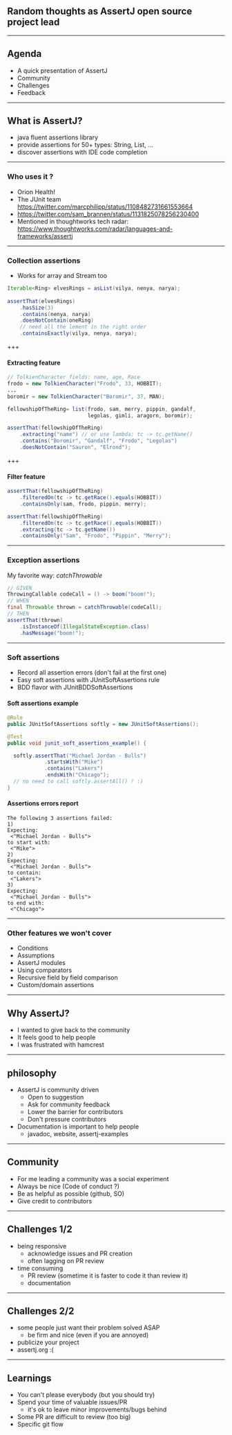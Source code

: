 ## Random thoughts as AssertJ open source project lead


---

## Agenda

- A quick presentation of AssertJ 
- Community 
- Challenges 
- Feedback 

---

## What is AssertJ?

- java fluent assertions library
- provide assertions for 50+ types: String, List, ... 
- discover assertions with IDE code completion

---

### Who uses it ?

- Orion Health! 
- The JUnit team https://twitter.com/marcphilipp/status/1108482731661553664
- https://twitter.com/sam_brannen/status/1131825078256230400
- Mentioned in thoughtworks tech radar: https://www.thoughtworks.com/radar/languages-and-frameworks/assertj

---

### Collection assertions

- Works for array and Stream too

```java
Iterable<Ring> elvesRings = asList(vilya, nenya, narya);
                                                                    
assertThat(elvesRings)                                              
    .hasSize(3)                                                 
    .contains(nenya, narya)                                            
    .doesNotContain(oneRing)                                    
    // need all the lement in the right order
    .containsExactly(vilya, nenya, narya);                      
```

+++

#### Extracting feature

```java
// TolkienCharacter fields: name, age, Race
frodo = new TolkienCharacter("Frodo", 33, HOBBIT);
...
boromir = new TolkienCharacter("Boromir", 37, MAN);

fellowshipOfTheRing= list(frodo, sam, merry, pippin, gandalf,
                          legolas, gimli, aragorn, boromir);

assertThat(fellowshipOfTheRing)                       
    .extracting("name") // or use lambda: tc -> tc.getName()
    .contains("Boromir", "Gandalf", "Frodo", "Legolas")
    .doesNotContain("Sauron", "Elrond");               
```

+++

#### Filter feature

```java
assertThat(fellowshipOfTheRing)                                 
    .filteredOn(tc -> tc.getRace().equals(HOBBIT))               
    .containsOnly(sam, frodo, pippin, merry);

assertThat(fellowshipOfTheRing)                     
    .filteredOn(tc -> tc.getRace().equals(HOBBIT))
    .extracting(tc -> tc.getName())
    .containsOnly("Sam", "Frodo", "Pippin", "Merry");
```

---

### Exception assertions

My favorite way: *catchThrowable* 

```java
// GIVEN
ThrowingCallable codeCall = () -> boom("boom!");
// WHEN
final Throwable thrown = catchThrowable(codeCall);
// THEN
assertThat(thrown)
    .isInstanceOf(IllegalStateException.class)
    .hasMessage("boom!");
```

---

### Soft assertions

- Record all assertion errors (don't fail at the first one) 
- Easy soft assertions with JUnitSoftAssertions rule 
- BDD flavor with JUnitBDDSoftAssertions 


#### Soft assertions example

```java
@Rule
public JUnitSoftAssertions softly = new JUnitSoftAssertions();

@Test
public void junit_soft_assertions_example() {

  softly.assertThat("Michael Jordan - Bulls")
            .startsWith("Mike")
            .contains("Lakers")
            .endsWith("Chicago");
  // no need to call softly.assertAll() ! :)
}
```

#### Assertions errors report

```
The following 3 assertions failed:
1) 
Expecting:
 <"Michael Jordan - Bulls">
to start with:
 <"Mike">
2) 
Expecting:
 <"Michael Jordan - Bulls">
to contain:
 <"Lakers"> 
3) 
Expecting:
 <"Michael Jordan - Bulls">
to end with:
 <"Chicago">
```

---

### Other features we won't cover

- Conditions
- Assumptions
- AssertJ modules
- Using comparators
- Recursive field by field comparison
- Custom/domain assertions

---

## Why AssertJ?

* I wanted to give back to the community
* It feels good to help people
* I was frustrated with hamcrest

---

## philosophy

* AssertJ is community driven
    * Open to suggestion
    * Ask for community feedback
    * Lower the barrier for contributors
    * Don't pressure contributors
* Documentation is important to help people
    * javadoc, website, assertj-examples

---

## Community

* For me leading a community was a social experiment
* Always be nice (Code of conduct ?)
* Be as helpful as possible (github, SO)
* Give credit to contributors

---

## Challenges 1/2

* being responsive
    * acknowledge issues and PR creation
    * often lagging on PR review
* time consuming 
    * PR review (sometime it is faster to code it than review it)
    * documentation

---
## Challenges 2/2

* some people just want their problem solved ASAP
    * be firm and nice (even if you are annoyed)
* publicize your project
* assertj.org :(

---

## Learnings 
 
* You can't please everybody (but you should try)
* Spend your time of valuable issues/PR 
    * it's ok to leave minor improvements/bugs behind
* Some PR are difficult to review (too big)
* Specific git flow